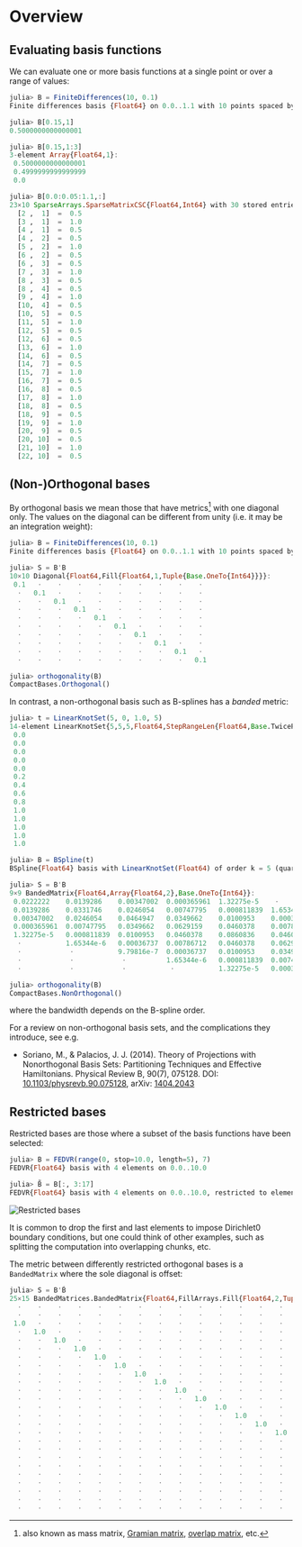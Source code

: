 # Overview

## Evaluating basis functions

We can evaluate one or more basis functions at a single point or over
a range of values:

```julia
julia> B = FiniteDifferences(10, 0.1)
Finite differences basis {Float64} on 0.0..1.1 with 10 points spaced by Δx = 0.1

julia> B[0.15,1]
0.5000000000000001

julia> B[0.15,1:3]
3-element Array{Float64,1}:
 0.5000000000000001
 0.4999999999999999
 0.0

julia> B[0.0:0.05:1.1,:]
23×10 SparseArrays.SparseMatrixCSC{Float64,Int64} with 30 stored entries:
  [2 ,  1]  =  0.5
  [3 ,  1]  =  1.0
  [4 ,  1]  =  0.5
  [4 ,  2]  =  0.5
  [5 ,  2]  =  1.0
  [6 ,  2]  =  0.5
  [6 ,  3]  =  0.5
  [7 ,  3]  =  1.0
  [8 ,  3]  =  0.5
  [8 ,  4]  =  0.5
  [9 ,  4]  =  1.0
  [10,  4]  =  0.5
  [10,  5]  =  0.5
  [11,  5]  =  1.0
  [12,  5]  =  0.5
  [12,  6]  =  0.5
  [13,  6]  =  1.0
  [14,  6]  =  0.5
  [14,  7]  =  0.5
  [15,  7]  =  1.0
  [16,  7]  =  0.5
  [16,  8]  =  0.5
  [17,  8]  =  1.0
  [18,  8]  =  0.5
  [18,  9]  =  0.5
  [19,  9]  =  1.0
  [20,  9]  =  0.5
  [20, 10]  =  0.5
  [21, 10]  =  1.0
  [22, 10]  =  0.5
```

## (Non-)Orthogonal bases

By orthogonal basis we mean those that have metrics[^metric] with one
diagonal only. The values on the diagonal can be different from unity
(i.e. it may be an integration weight):

```julia
julia> B = FiniteDifferences(10, 0.1)
Finite differences basis {Float64} on 0.0..1.1 with 10 points spaced by Δx = 0.1

julia> S = B'B
10×10 Diagonal{Float64,Fill{Float64,1,Tuple{Base.OneTo{Int64}}}}:
 0.1   ⋅    ⋅    ⋅    ⋅    ⋅    ⋅    ⋅    ⋅    ⋅
  ⋅   0.1   ⋅    ⋅    ⋅    ⋅    ⋅    ⋅    ⋅    ⋅
  ⋅    ⋅   0.1   ⋅    ⋅    ⋅    ⋅    ⋅    ⋅    ⋅
  ⋅    ⋅    ⋅   0.1   ⋅    ⋅    ⋅    ⋅    ⋅    ⋅
  ⋅    ⋅    ⋅    ⋅   0.1   ⋅    ⋅    ⋅    ⋅    ⋅
  ⋅    ⋅    ⋅    ⋅    ⋅   0.1   ⋅    ⋅    ⋅    ⋅
  ⋅    ⋅    ⋅    ⋅    ⋅    ⋅   0.1   ⋅    ⋅    ⋅
  ⋅    ⋅    ⋅    ⋅    ⋅    ⋅    ⋅   0.1   ⋅    ⋅
  ⋅    ⋅    ⋅    ⋅    ⋅    ⋅    ⋅    ⋅   0.1   ⋅
  ⋅    ⋅    ⋅    ⋅    ⋅    ⋅    ⋅    ⋅    ⋅   0.1

julia> orthogonality(B)
CompactBases.Orthogonal()
```

In contrast, a non-orthogonal basis such as B-splines has a _banded_
metric:

```julia
julia> t = LinearKnotSet(5, 0, 1.0, 5)
14-element LinearKnotSet{5,5,5,Float64,StepRangeLen{Float64,Base.TwicePrecision{Float64},Base.TwicePrecision{Float64}}}:
 0.0
 0.0
 0.0
 0.0
 0.0
 0.2
 0.4
 0.6
 0.8
 1.0
 1.0
 1.0
 1.0
 1.0

julia> B = BSpline(t)
BSpline{Float64} basis with LinearKnotSet(Float64) of order k = 5 (quartic) on 0.0..1.0 (5 intervals)

julia> S = B'B
9×9 BandedMatrix{Float64,Array{Float64,2},Base.OneTo{Int64}}:
 0.0222222    0.0139286    0.00347002  0.000365961  1.32275e-5    ⋅            ⋅           ⋅            ⋅
 0.0139286    0.0331746    0.0246054   0.00747795   0.000811839  1.65344e-6    ⋅           ⋅            ⋅
 0.00347002   0.0246054    0.0464947   0.0349662    0.0100953    0.00036737   9.79816e-7   ⋅            ⋅
 0.000365961  0.00747795   0.0349662   0.0629159    0.0460378    0.00786712   0.00036737  1.65344e-6    ⋅
 1.32275e-5   0.000811839  0.0100953   0.0460378    0.0860836    0.0460378    0.0100953   0.000811839  1.32275e-5
  ⋅           1.65344e-6   0.00036737  0.00786712   0.0460378    0.0629159    0.0349662   0.00747795   0.000365961
  ⋅            ⋅           9.79816e-7  0.00036737   0.0100953    0.0349662    0.0464947   0.0246054    0.00347002
  ⋅            ⋅            ⋅          1.65344e-6   0.000811839  0.00747795   0.0246054   0.0331746    0.0139286
  ⋅            ⋅            ⋅           ⋅           1.32275e-5   0.000365961  0.00347002  0.0139286    0.0222222

julia> orthogonality(B)
CompactBases.NonOrthogonal()
```

where the bandwidth depends on the B-spline order.

For a review on non-orthogonal basis sets, and the complications they
introduce, see e.g.

- Soriano, M., & Palacios, J. J. (2014). Theory of Projections with
  Nonorthogonal Basis Sets: Partitioning Techniques and Effective
  Hamiltonians. Physical Review B, 90(7), 075128. DOI:
  [10.1103/physrevb.90.075128](http://dx.doi.org/10.1103/physrevb.90.075128),
  arXiv: [1404.2043](https://arxiv.org/abs/1404.2043)


[^metric]: also known as mass matrix, [Gramian
    matrix](https://en.wikipedia.org/wiki/Gramian_matrix), [overlap
    matrix](https://en.wikipedia.org/wiki/Overlap_matrix), etc.

## Restricted bases

Restricted bases are those where a subset of the basis functions have
been selected:

```julia
julia> B = FEDVR(range(0, stop=10.0, length=5), 7)
FEDVR{Float64} basis with 4 elements on 0.0..10.0

julia> B̃ = B[:, 3:17]
FEDVR{Float64} basis with 4 elements on 0.0..10.0, restricted to elements 1:3, basis functions 3..17 ⊂ 1..25
```

![Restricted bases](figures/restricted_bases.svg)

It is common to drop the first and last elements to impose Dirichlet0
boundary conditions, but one could think of other examples, such as
splitting the computation into overlapping chunks, etc.

The metric between differently restricted orthogonal bases is a
`BandedMatrix` where the sole diagonal is offset:

```julia
julia> S = B'B̃
25×15 BandedMatrices.BandedMatrix{Float64,FillArrays.Fill{Float64,2,Tuple{Base.OneTo{Int64},Base.OneTo{Int64}}},Base.OneTo{Int64}}:
  ⋅    ⋅    ⋅    ⋅    ⋅    ⋅    ⋅    ⋅    ⋅    ⋅    ⋅    ⋅    ⋅    ⋅    ⋅
  ⋅    ⋅    ⋅    ⋅    ⋅    ⋅    ⋅    ⋅    ⋅    ⋅    ⋅    ⋅    ⋅    ⋅    ⋅
 1.0   ⋅    ⋅    ⋅    ⋅    ⋅    ⋅    ⋅    ⋅    ⋅    ⋅    ⋅    ⋅    ⋅    ⋅
  ⋅   1.0   ⋅    ⋅    ⋅    ⋅    ⋅    ⋅    ⋅    ⋅    ⋅    ⋅    ⋅    ⋅    ⋅
  ⋅    ⋅   1.0   ⋅    ⋅    ⋅    ⋅    ⋅    ⋅    ⋅    ⋅    ⋅    ⋅    ⋅    ⋅
  ⋅    ⋅    ⋅   1.0   ⋅    ⋅    ⋅    ⋅    ⋅    ⋅    ⋅    ⋅    ⋅    ⋅    ⋅
  ⋅    ⋅    ⋅    ⋅   1.0   ⋅    ⋅    ⋅    ⋅    ⋅    ⋅    ⋅    ⋅    ⋅    ⋅
  ⋅    ⋅    ⋅    ⋅    ⋅   1.0   ⋅    ⋅    ⋅    ⋅    ⋅    ⋅    ⋅    ⋅    ⋅
  ⋅    ⋅    ⋅    ⋅    ⋅    ⋅   1.0   ⋅    ⋅    ⋅    ⋅    ⋅    ⋅    ⋅    ⋅
  ⋅    ⋅    ⋅    ⋅    ⋅    ⋅    ⋅   1.0   ⋅    ⋅    ⋅    ⋅    ⋅    ⋅    ⋅
  ⋅    ⋅    ⋅    ⋅    ⋅    ⋅    ⋅    ⋅   1.0   ⋅    ⋅    ⋅    ⋅    ⋅    ⋅
  ⋅    ⋅    ⋅    ⋅    ⋅    ⋅    ⋅    ⋅    ⋅   1.0   ⋅    ⋅    ⋅    ⋅    ⋅
  ⋅    ⋅    ⋅    ⋅    ⋅    ⋅    ⋅    ⋅    ⋅    ⋅   1.0   ⋅    ⋅    ⋅    ⋅
  ⋅    ⋅    ⋅    ⋅    ⋅    ⋅    ⋅    ⋅    ⋅    ⋅    ⋅   1.0   ⋅    ⋅    ⋅
  ⋅    ⋅    ⋅    ⋅    ⋅    ⋅    ⋅    ⋅    ⋅    ⋅    ⋅    ⋅   1.0   ⋅    ⋅
  ⋅    ⋅    ⋅    ⋅    ⋅    ⋅    ⋅    ⋅    ⋅    ⋅    ⋅    ⋅    ⋅   1.0   ⋅
  ⋅    ⋅    ⋅    ⋅    ⋅    ⋅    ⋅    ⋅    ⋅    ⋅    ⋅    ⋅    ⋅    ⋅   1.0
  ⋅    ⋅    ⋅    ⋅    ⋅    ⋅    ⋅    ⋅    ⋅    ⋅    ⋅    ⋅    ⋅    ⋅    ⋅
  ⋅    ⋅    ⋅    ⋅    ⋅    ⋅    ⋅    ⋅    ⋅    ⋅    ⋅    ⋅    ⋅    ⋅    ⋅
  ⋅    ⋅    ⋅    ⋅    ⋅    ⋅    ⋅    ⋅    ⋅    ⋅    ⋅    ⋅    ⋅    ⋅    ⋅
  ⋅    ⋅    ⋅    ⋅    ⋅    ⋅    ⋅    ⋅    ⋅    ⋅    ⋅    ⋅    ⋅    ⋅    ⋅
  ⋅    ⋅    ⋅    ⋅    ⋅    ⋅    ⋅    ⋅    ⋅    ⋅    ⋅    ⋅    ⋅    ⋅    ⋅
  ⋅    ⋅    ⋅    ⋅    ⋅    ⋅    ⋅    ⋅    ⋅    ⋅    ⋅    ⋅    ⋅    ⋅    ⋅
  ⋅    ⋅    ⋅    ⋅    ⋅    ⋅    ⋅    ⋅    ⋅    ⋅    ⋅    ⋅    ⋅    ⋅    ⋅
  ⋅    ⋅    ⋅    ⋅    ⋅    ⋅    ⋅    ⋅    ⋅    ⋅    ⋅    ⋅    ⋅    ⋅    ⋅
```
